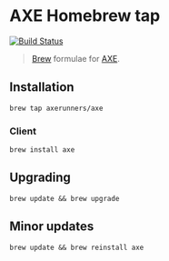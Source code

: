 # AXE Homebrew tap
[![Build Status](https://travis-ci.com/AXErunners/homebrew-axe.svg?branch=master)](https://travis-ci.com/AXErunners/homebrew-axe)

> [Brew](https://github.com/Homebrew) formulae for [AXE](https://github.com/AXErunners/axe).

## Installation

```
brew tap axerunners/axe
```

### Client
```
brew install axe
```

## Upgrading

```
brew update && brew upgrade
```

## Minor updates

```
brew update && brew reinstall axe
```
